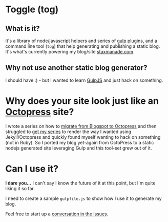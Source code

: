 # Toggle (tog)

## What is it?

It's a library of node/javascript helpers and series of [gulp](http://gulpjs.com) plugins, and a command line tool (`tog`) that help generating and publishing a static blog. It's what's currently powering my blog/site [staxmanade.com](http://staxmanade.com).

## Why not use another static blog generator?

I should have :) - but I wanted to learn [GulpJS](http://gulpjs.com) and just hack on something.

# Why does your site look just like an [Octopress](http://octopress.org) site?

I wrote a series on how to [migrate from Blogspot to Octopress](http://staxmanade.com/2014/04/migrating-blogspot-to-octopress-part-1-introduction/) and then struggled to [get my series](https://github.com/jekyll/jekyll/issues/2226) to render the way I wanted using Jekyll/Octopress and quickly found myself wanting to hack on something (not in Ruby). So I ported my blog yet-again from OctoPress to a static nodejs generated site leveraging Gulp and this tool-set grew out of it.

# Can I use it?

**I dare you...** I can't say I know the future of it at this point, but I'm quite liking it so far.

I need to create a sample `gulpfile.js` to show how I use it to generate my blog.

Feel free to start up a [conversation in the issues](https://github.com/togglejs/toggle/issues).

